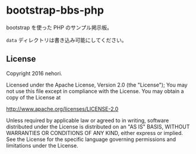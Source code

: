 bootstrap-bbs-php
==============

bootstrap を使った PHP のサンプル掲示板。

`data` ディレクトリは書き込み可能にしてください。

## License
Copyright 2016 nehori.

Licensed under the Apache License, Version 2.0 (the "License");
You may not use this file except in compliance with the License.
You may obtain a copy of the License at

   http://www.apache.org/licenses/LICENSE-2.0

Unless required by applicable law or agreed to in writing, software
distributed under the License is distributed on an "AS IS" BASIS,
WITHOUT WARRANTIES OR CONDITIONS OF ANY KIND, either express or implied.
See the License for the specific language governing permissions and
limitations under the License.

